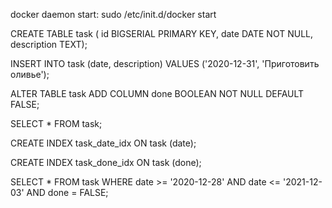 docker daemon start:
sudo /etc/init.d/docker start

CREATE TABLE task (
id BIGSERIAL PRIMARY KEY,
date DATE NOT NULL,
description TEXT);

INSERT INTO task (date, description)
VALUES ('2020-12-31', 'Приготовить оливье');

ALTER TABLE task
ADD COLUMN done BOOLEAN NOT NULL DEFAULT FALSE;

SELECT * FROM task;

CREATE INDEX task_date_idx ON task (date);

CREATE INDEX task_done_idx ON task (done);

SELECT * FROM task
WHERE date >= '2020-12-28'
AND date <= '2021-12-03'
AND done = FALSE;
